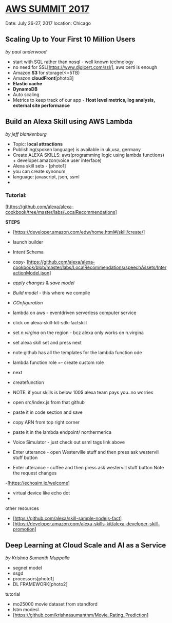 # [AWS SUMMIT 2017](https://aws.amazon.com/summits/chicago/)

Date: July 26-27, 2017
location: Chicago

## Scaling Up to Your First 10 Million Users
*by paul underwood*

- start with SQL rather than nosql - well known technology
- no need for SSL[https://www.digicert.com/ssl/], aws certi is enough
- Amazon **S3** for storage(<=5TB)
- Amazon **cloudFront**[photo3]
- **Elastic cache**
- **DynamoDB**
- Auto scaling
- Metrics to keep track of our app - **Host level metrics, log analysis, external site performance**


## Build an Alexa Skill using AWS Lambda
*by jeff blankenburg*

- Topic: **local attractions**
- Publishing(spoken language) is available in uk,usa, germany
- Create ALEXA SKILLS: aws(programming logic using lambda functions) + developer.amazon(voice user interface)
- Alexa skill sets - [photo1]
- you can create synonum
- language: javascript, json, ssml
- 

### Tutorial: 
[https://github.com/alexa/alexa-cookbook/tree/master/labs/LocalRecommendations]

**STEPS**
- [https://developer.amazon.com/edw/home.html#/skill/create/]
- launch builder
- Intent Schema
- copy- [https://github.com/alexa/alexa-cookbook/blob/master/labs/LocalRecommendations/speechAssets/InteractionModel.json]
- *apply changes* & *save model*
- *Build model* - this where we compile
- *COnfiguration*
- lambda on aws - eventdriven serverless computer service
- click on alexa-skill-kit-sdk-factskill
- set *n.virgina* on the region - bcz alexa only works on n.virgina
- set alexa skill set and press next
- note github has all the templates for the lambda function ode
- lambda function role =- create custom role
- next
- createfunction
- NOTE: if your skills is below 100$ alexa team pays you..no worries

- open src/index.js from that github
- paste it in code section and save
- copy ARN from top right corner
- paste it in the lambda endpoint/ northermerica
- Voice Simulator - just check out ssml tags link above
- Enter utterance - open Westerville stuff and then press ask westervill stuff button
- Enter utterance - coffee and then press ask westervill stuff button
Note the request changes

-[https://echosim.io/welcome]
- virtual device like echo dot
- 

other resources
- [https://github.com/alexa/skill-sample-nodejs-fact]
- [https://developer.amazon.com/alexa-skills-kit/alexa-developer-skill-promotion]


## Deep Learning at Cloud Scale and AI as a Service
*by Krishna Sumanth Muppalla*

- segnet model
- ssgd
- processors[photo1]
- DL FRAMEWORK[photo2]

tutorial
- mo25000 movie dataset from standford
- lstm modesl
- [https://github.com/krishnasumanthm/Movie_Rating_Prediction]
